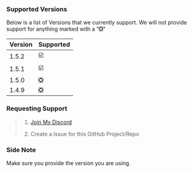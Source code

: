 ### Supported Versions

Below is a list of Versions that we currently support.
We will not provide support for anything marked with a "❎"

| Version | Supported          |
| ------- | ------------------ |
| 1.5.2   |        ☑️          |
| 1.5.1   |        ☑️          |     
| 1.5.0   |        ❎          |
| 1.4.9   |        ❎          |

### Requesting Support

> 1. [Join My Discord](https://discord.gg/p3gKqC)

> 2. Create a Issue for this GitHub Project/Repo

### Side Note
Make sure you provide the version you are using.
